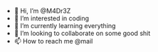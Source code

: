 - 👋 Hi, I’m @M4Dr3Z
- 👀 I’m interested in coding
- 🌱 I’m currently learning everything
- 💞️ I’m looking to collaborate on some good shit
- 📫 How to reach me @mail
